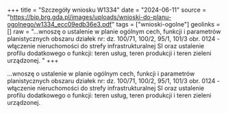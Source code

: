 +++
title = "Szczegóły wniosku W1334"
date = "2024-06-11"
source = "https://bip.brg.gda.pl/images/uploads/wnioski-do-planu-ogolnego/w1334_ecc09edb36e3.pdf"
tags = ["wnioski-ogolne"]
geolinks = []
raw = "...wnoszę o ustalenie w planie ogólnym cech, funkcji i parametrów planistycznych obszaru działek nr: dz. 100/71, 100/2, 95/1, 101/3 obr. 0124 - włączenie nieruchomości do strefy infrastrukturalnej SI oraz ustalenie profilu dodatkowego o funkcji: teren usług, teren produkcji i teren zieleni urządzonej. "
+++

...wnoszę o ustalenie w planie ogólnym cech, funkcji i parametrów planistycznych obszaru działek
nr: dz. 100/71, 100/2, 95/1, 101/3 obr. 0124 - włączenie nieruchomości do strefy infrastrukturalnej SI oraz
ustalenie profilu dodatkowego o funkcji: teren usług, teren produkcji i teren zieleni urządzonej.



